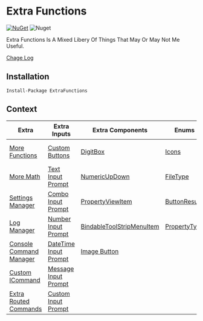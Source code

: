 # Extra Functions

[![NuGet](https://img.shields.io/nuget/v/ExtraFunctions.svg)](https://www.nuget.org/packages/ExtraFunctions/) ![Nuget](https://img.shields.io/nuget/dt/ExtraFunctions)

Extra Functions Is A Mixed Libery Of Things That May Or May Not Me Useful.

[Chage Log](ChangeLog.md)

## Installation
```
Install-Package ExtraFunctions
```

## Context
| Extra | Extra Inputs | Extra Components | Enums | Old |
| ------------ | ------------ | ------------ | ------------ | ------------ |
| [More Functions](https://github.com/Tekknow1580/Extra-Functions/wiki/Extras#exfun) | [Custom Buttons](https://github.com/Tekknow1580/Extra-Functions/wiki/ExInputs#basic-buttons) | [DigitBox](https://github.com/Tekknow1580/Extra-Functions/wiki/ExComponents#digitbox) | [Icons](https://github.com/Tekknow1580/Extra-Functions/wiki/ExEnums#icons) | [Old ExInputs Object](https://github.com/Tekknow1580/Extra-Functions/wiki/ExInputs-Old) |
| [More Math](https://github.com/Tekknow1580/Extra-Functions/wiki/Extras#exmath) | [Text Input Prompt](https://github.com/Tekknow1580/Extra-Functions/wiki/ExInputs#text-input-prompt) | [NumericUpDown](https://github.com/Tekknow1580/Extra-Functions/wiki/ExComponents#numericupdown) | [FileType](https://github.com/Tekknow1580/Extra-Functions/wiki/ExComponents#filetype) |  |
| [Settings Manager](https://github.com/Tekknow1580/Extra-Functions/wiki/Extras#exsettings) | [Combo Input Prompt](https://github.com/Tekknow1580/Extra-Functions/wiki/ExInputs#combo-input-prompt) | [PropertyViewItem](https://github.com/Tekknow1580/Extra-Functions/wiki/ExComponents#propertyviewitem) | [ButtonResult](https://github.com/Tekknow1580/Extra-Functions/wiki/ExComponents#buttonresult) |  |
| [Log Manager](https://github.com/Tekknow1580/Extra-Functions/wiki/Extras#exlog) | [Number Input Prompt](https://github.com/Tekknow1580/Extra-Functions/wiki/ExInputs#number-input-prompt) | [BindableToolStripMenuItem](https://github.com/Tekknow1580/Extra-Functions/wiki/ExComponents#bindabletoolstripmenuitem) | [PropertyType](https://github.com/Tekknow1580/Extra-Functions/wiki/ExEnums#propertytype) |  |
| [Console Command Manager](https://github.com/Tekknow1580/Extra-Functions/wiki/Extras#excmd) | [DateTime Input Prompt](https://github.com/Tekknow1580/Extra-Functions/wiki/ExInputs#datetime-input-prompt) | [Image Button](https://github.com/Tekknow1580/Extra-Functions/wiki/ExComponents#imagebutton) |
| [Custom ICommand](https://github.com/Tekknow1580/Extra-Functions/wiki/Extras#exicom) | [Message Input Prompt](https://github.com/Tekknow1580/Extra-Functions/wiki/ExInputs#message-input-prompt) |  |  |
| [Extra Routed Commands](https://github.com/Tekknow1580/Extra-Functions/wiki/Extras#excom) | [Custom Input Prompt](https://github.com/Tekknow1580/Extra-Functions/wiki/ExInputs-Custom) |  |  |  |
